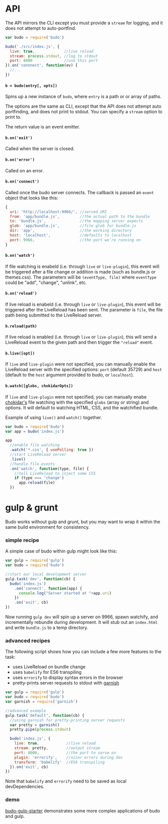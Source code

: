 # API

The API mirrors the CLI except you must provide a `stream` for logging, and it does not attempt to auto-portfind.

```js
var budo = require('budo')

budo('./src/index.js', {
  live: true,             //live reload
  stream: process.stdout, //log to stdout
  port: 8000              //use this port
}).on('connnect', function(ev) {
  //...
})
```

#### `b = budo(entry[, opts])`

Spins up a new instance of `budo`, where `entry` is a path or or array of paths.

The options are the same as CLI, except that the API does not attempt auto portfinding, and does not print to stdout. You can specify a `stream` option to print to.

The return value is an event emitter.

#### `b.on('exit')`

Called when the server is closed.

#### `b.on('error')`

Called on an error.

#### `b.on('connect')`

Called once the budo server connects. The callback is passed an `event` object that looks like this:

```js
{
  uri: 'http://localhost:9966/', //served URI
  from: 'app/bundle.js',         //the actual path to the bundle
  to: 'bundle.js',               //the mapping server expects
  glob: 'app/bundle.js',         //file glob for bundle.js
  dir: 'app',                    //the working directory
  host: 'localhost',             //defaults to localhost
  port: 9966,                    //the port we're running on
}
```

#### `b.on('watch')`

If file watching is enabeld (i.e. through `live` or `live-plugin`), this event will be triggered after a file change or addition is made (such as bundle.js or themes.css). The parameters will be `(eventType, file)` where `eventType` could be "add", "change", "unlink", etc.

#### `b.on('reload')`

If live reload is enabeld (i.e. through `live` or `live-plugin`), this event will be triggered after the LiveReload has been sent. The parameter is `file`, the file path being submitted to the LiveReload server.

#### `b.reload(path)`

If live reload is enabled (i.e. through `live` or `live-plugin`), this will send a LiveReload event to the given path and then trigger the `"reload"` event.

#### `b.live([opt])`

If `live` and `live-plugin` were not specified, you can manually enable the LiveReload server with the specified options: `port` (default 35729) and `host` (default to the `host` argument provided to budo, or `localhost`). 

#### `b.watch([globs, chokidarOpts])`

If `live` and `live-plugin` were not specified, you can manually enabe [chokidar's](https://github.com/paulmillr/chokidar) file watching with the specified `globs` (array or string) and options. It will default to watching HTML, CSS, and the watchified bundle.

Example of using `live()` and `watch()` together.

```js
var budo = require('budo')
var app = budo('index.js')

app
  //enable file watching
  .watch('*.css', { usePolling: true })
  //start LiveReload server
  .live()
  //handle file events
  .on('watch', function(type, file) {
    //tell LiveReload to inject some CSS
    if (type === 'change')
      app.reload(file)
  })
``` 

# gulp & grunt

Budo works without gulp and grunt, but you may want to wrap it within the same build environment for consistency.

### simple recipe

A simple case of budo within gulp might look like this:

```js
var gulp = require('gulp')
var budo = require('budo')

//start our local development server
gulp.task('dev', function(cb) {
  budo('index.js')
    .on('connect', function(app) {
      console.log("Server started at "+app.uri)
    })
    .on('exit', cb)
})
```

Now running `gulp dev` will spin up a server on 9966, spawn watchify, and incrementally rebundle during development. It will stub out an `index.html` and write `bundle.js` to a temp directory.

### advanced recipes

The following script shows how you can include a few more features to the task:

- uses LiveReload on bundle change
- uses `babelify` for ES6 transpiling 
- uses `errorify` to display syntax errors in the browser
- pretty-prints server requests to stdout with [garnish](https://github.com/mattdesl/garnish)

```js
var gulp = require('gulp')
var budo = require('budo')
var garnish = require('garnish')

//advanced example
gulp.task('default', function(cb) {
  //using garnish for pretty-printing server requests
  var pretty = garnish()
  pretty.pipe(process.stdout)

  budo('index.js', {
    live: true,            //live reload
    stream: pretty,        //output stream
    port: 8000,            //the port to serve on
    plugin: 'errorify',    //nicer errors during dev
    transform: 'babelify'  //ES6 transpiling
  }).on('exit', cb)
})
```

Note that `babelify` and `errorify` need to be saved as local devDependencies.

### demo

[budo-gulp-starter](https://github.com/mattdesl/budo-gulp-starter) demonstrates some more complex applications of budo and gulp.